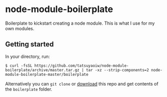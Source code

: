 # node-module-boilerplate

Boilerplate to kickstart creating a node module. This is what I use for my own modules.

## Getting started

In your directory, run:

```
$ curl -fsSL https://github.com/tatsuyaoiw/node-module-boilerplate/archive/master.tar.gz | tar -xz --strip-components=2 node-module-boilerplate-master/boilerplate
```

Alternatively you can `git clone` or [download](https://github.com/tatsuyaoiw/node-module-boilerplate/archive/master.zip) this repo and get contents of the `boilerplate` folder.
